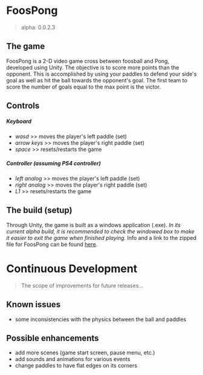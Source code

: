 # FoosPong

> alpha: 0.0.2.3

## The game
FoosPong is a 2-D video game cross between foosball and Pong, developed using Unity.
The objective is to score more points than the opponent. This is accomplished by using your paddles
to defend your side's goal as well as hit the ball towards the opponent's goal.
The first team to score the number of goals equal to the max point is the victor.

## Controls
##### Keyboard
- *wasd*        >> moves the player's left paddle (set)
- *arrow keys*  >> moves the player's right paddle (set)
- *space*       >> resets/restarts the game

##### Controller (assuming PS4 controller)
- *left analog*  >> moves the player's left paddle (set)
- *right analog* >> moves the player's right paddle (set)
- *L1*           >> resets/restarts the game

## The build (setup)
Through Unity, the game is built as a windows application (.exe). _In its current
alpha build, it is recommended to check the *windowed* box to make it easier
to exit the game when finished playing._ Info and a link to the zipped file for
FoosPong can be found [here](https://foospong.wordpress.com).


# Continuous Development
> The scope of improvements for future releases...

## Known issues
- some inconsistencies with the physics between the ball and paddles

## Possible enhancements
- add more scenes (game start screen, pause menu, etc.)
- add sounds and animations for various events
- change paddles to have flat edges on its corners
